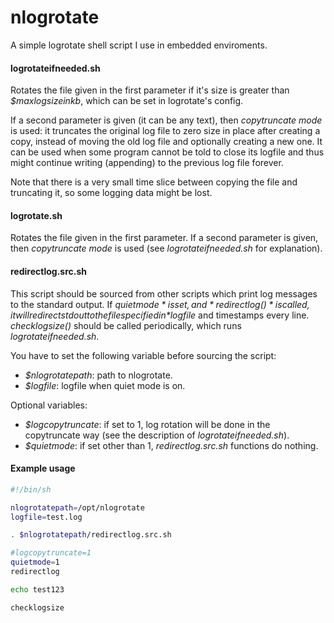 nlogrotate
==========

A simple logrotate shell script I use in embedded enviroments.

#### logrotateifneeded.sh
Rotates the file given in the first parameter if it's size is greater than
*$maxlogsizeinkb*, which can be set in logrotate's config.

If a second parameter is given (it can be any text), then *copytruncate mode*
is used: it truncates the original log file to zero size in place after
creating a copy, instead of moving the old log file and optionally creating
a new one. It can be used when some program cannot be told to close its
logfile and thus might continue writing (appending) to the previous log file
forever.

Note that there is a very small time slice between copying the file and
truncating it, so some logging data might be lost.

#### logrotate.sh
Rotates the file given in the first parameter. If a second parameter is given,
then *copytruncate mode* is used (see *logrotateifneeded.sh* for explanation).

#### redirectlog.src.sh
This script should be sourced from other scripts which print log messages to
the standard output. If *$quietmode* is set, and *redirectlog()* is called, it
will redirect stdout to the file specified in *$logfile* and timestamps every
line. *checklogsize()* should be called periodically, which runs
*logrotateifneeded.sh*.

You have to set the following variable before sourcing the script:

- *$nlogrotatepath*: path to nlogrotate.
- *$logfile*: logfile when quiet mode is on.

Optional variables:

- *$logcopytruncate*: if set to 1, log rotation will be done in the copytruncate
way (see the description of *logrotateifneeded.sh*).
- *$quietmode*: if set other than 1, *redirectlog.src.sh* functions do nothing.

#### Example usage
```bash
#!/bin/sh

nlogrotatepath=/opt/nlogrotate
logfile=test.log

. $nlogrotatepath/redirectlog.src.sh

#logcopytruncate=1
quietmode=1
redirectlog

echo test123

checklogsize
```
